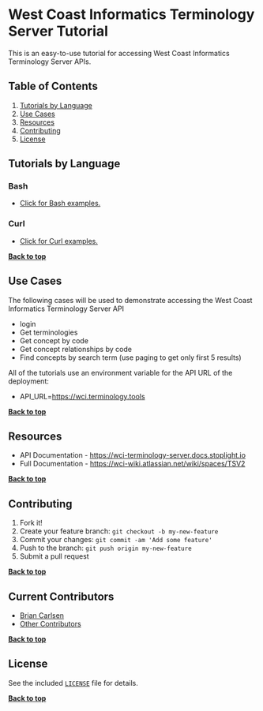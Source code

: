 # West Coast Informatics Terminology Server Tutorial

This is an easy-to-use tutorial for accessing West Coast Informatics
Terminology Server APIs.

## Table of Contents

1. [Tutorials by Language](#tutorials-by-language)
2. [Use Cases](#use-cases)
3. [Resources](#resources)
4. [Contributing](#contributing)
5. [License](#license)

## Tutorials by Language

### Bash

- [Click for Bash examples.](../master/bash-examples/ "Bash Examples")

### Curl

- [Click for Curl examples.](../master/curl-examples/ "Curl Examples")


**[Back to top](#table-of-contents)**


## Use Cases

The following cases will be used to demonstrate accessing the West Coast Informatics
Terminology Server API

- login
- Get terminologies
- Get concept by code
- Get concept relationships by code
- Find concepts by search term (use paging to get only first 5 results)

All of the tutorials use an environment variable for the API URL of the deployment:

- API_URL=https://wci.terminology.tools

**[Back to top](#table-of-contents)**


## Resources

- API Documentation - https://wci-terminology-server.docs.stoplight.io
- Full Documentation - https://wci-wiki.atlassian.net/wiki/spaces/TSV2


**[Back to top](#table-of-contents)**

## Contributing

1. Fork it!
2. Create your feature branch: `git checkout -b my-new-feature`
3. Commit your changes: `git commit -am 'Add some feature'`
4. Push to the branch: `git push origin my-new-feature`
5. Submit a pull request

**[Back to top](#table-of-contents)**

## Current Contributors

- [Brian Carlsen](https://github.com/bcarlsenca)
- [Other Contributors](https://github.com/WestCoastInformatics/wci-terminology-service-in-5-minutes/graphs/contributors)

**[Back to top](#table-of-contents)**

## License

See the included [`LICENSE`](LICENSE) file for details.

**[Back to top](#table-of-contents)**

